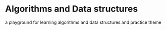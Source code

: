 # Algorithms and Data structures
a playground for learning algorithms and data structures and practice theme
